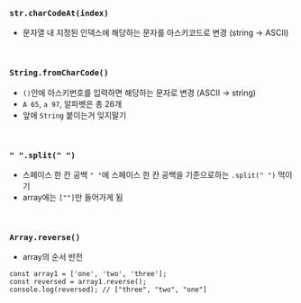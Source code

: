 ### `str.charCodeAt(index)`
- 문자열 내 지정된 인덱스에 해당하는 문자를 아스키코드로 변경 (string -> ASCII)

<br/>

### `String.fromCharCode()`
- `()`안에 아스키번호를 입력하면 해당하는 문자로 변경 (ASCII -> string)
- `A 65`, `a 97`, 알파벳은 총 26개
- 앞에 `String` 붙이는거 잊지말기

<br/>

### `" ".split(" ")`
- 스페이스 한 칸 공백 `" "`에 스페이스 한 칸 공백을 기준으로하는 `.split(" ")` 먹이기
- array에는 `[""]`만 들어가게 됨

<br/>

### `Array.reverse()`
- array의 순서 반전
```
const array1 = ['one', 'two', 'three'];
const reversed = array1.reverse();
console.log(reversed); // ["three", "two", "one"]
```
